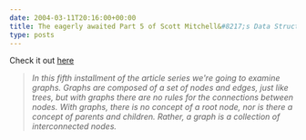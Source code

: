 ```yaml
---
date: 2004-03-11T20:16:00+00:00
title: The eagerly awaited Part 5 of Scott Mitchell&#8217;s Data Structure series is now live
type: posts
---
```

Check it out [here](http://msdn.microsoft.com/vcsharp/default.aspx?pull=/library/en-us/dv_vstechart/html/datastructures_guide5.asp)

> _In this fifth installment of the article series we're going to examine graphs. Graphs are composed of a set of nodes and edges, just like trees, but with graphs there are no rules for the connections between nodes. With graphs, there is no concept of a root node, nor is there a concept of parents and children. Rather, a graph is a collection of interconnected nodes._
